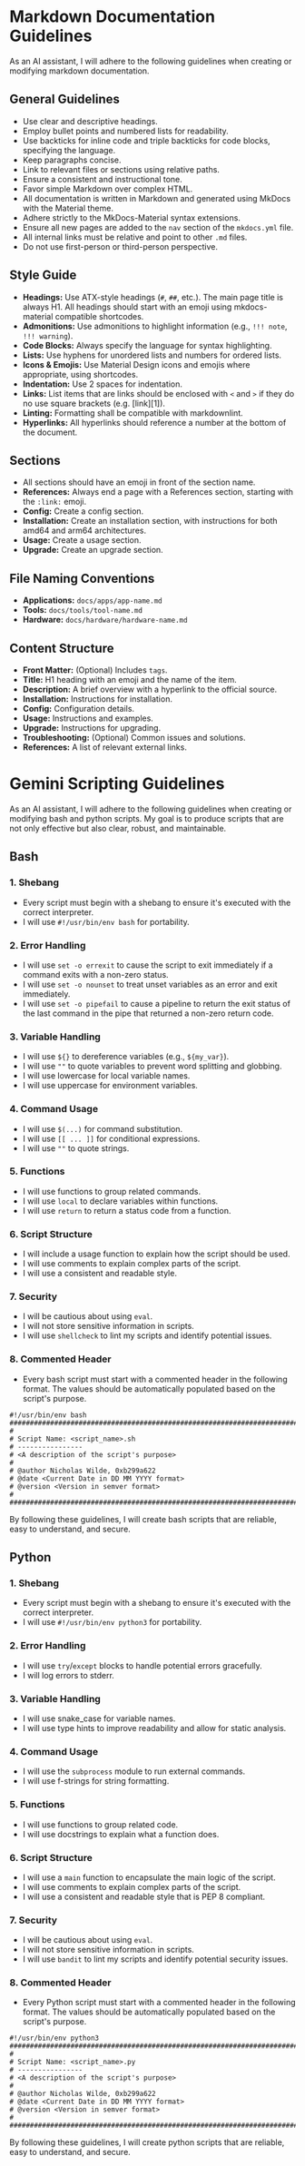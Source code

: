 # Markdown Documentation Guidelines

As an AI assistant, I will adhere to the following guidelines when creating or modifying markdown documentation.

## General Guidelines

- Use clear and descriptive headings.
- Employ bullet points and numbered lists for readability.
- Use backticks for inline code and triple backticks for code blocks, specifying the language.
- Keep paragraphs concise.
- Link to relevant files or sections using relative paths.
- Ensure a consistent and instructional tone.
- Favor simple Markdown over complex HTML.
- All documentation is written in Markdown and generated using MkDocs with the Material theme.
- Adhere strictly to the MkDocs-Material syntax extensions.
- Ensure all new pages are added to the `nav` section of the `mkdocs.yml` file.
- All internal links must be relative and point to other `.md` files.
- Do not use first-person or third-person perspective.

## Style Guide

- **Headings:** Use ATX-style headings (`#`, `##`, etc.). The main page title is always H1. All headings should start with an emoji using mkdocs-material compatible shortcodes.
- **Admonitions:** Use admonitions to highlight information (e.g., `!!! note`, `!!! warning`).
- **Code Blocks:** Always specify the language for syntax highlighting.
- **Lists:** Use hyphens for unordered lists and numbers for ordered lists.
- **Icons & Emojis:** Use Material Design icons and emojis where appropriate, using shortcodes.
- **Indentation:** Use 2 spaces for indentation.
- **Links:** List items that are links should be enclosed with `<` and `>` if they do no use square brackets (e.g. [link][1]).
- **Linting:** Formatting shall be compatible with markdownlint.
- **Hyperlinks:** All hyperlinks should reference a number at the bottom of the document.

## Sections

- All sections should have an emoji in front of the section name.
- **References:** Always end a page with a References section, starting with the `:link:` emoji.
- **Config:** Create a config section.
- **Installation:** Create an installation section, with instructions for both amd64 and arm64 architectures.
- **Usage:** Create a usage section.
- **Upgrade:** Create an upgrade section.

## File Naming Conventions

- **Applications:** `docs/apps/app-name.md`
- **Tools:** `docs/tools/tool-name.md`
- **Hardware:** `docs/hardware/hardware-name.md`

## Content Structure

- **Front Matter:** (Optional) Includes `tags`.
- **Title:** H1 heading with an emoji and the name of the item.
- **Description:** A brief overview with a hyperlink to the official source.
- **Installation:** Instructions for installation.
- **Config:** Configuration details.
- **Usage:** Instructions and examples.
- **Upgrade:** Instructions for upgrading.
- **Troubleshooting:** (Optional) Common issues and solutions.
- **References:** A list of relevant external links.

# Gemini Scripting Guidelines

As an AI assistant, I will adhere to the following guidelines when creating or modifying bash and python scripts. My goal is to produce scripts that are not only effective but also clear, robust, and maintainable.

## Bash

### 1. Shebang

- Every script must begin with a shebang to ensure it's executed with the correct interpreter.
- I will use `#!/usr/bin/env bash` for portability.

### 2. Error Handling

- I will use `set -o errexit` to cause the script to exit immediately if a command exits with a non-zero status.
- I will use `set -o nounset` to treat unset variables as an error and exit immediately.
- I will use `set -o pipefail` to cause a pipeline to return the exit status of the last command in the pipe that returned a non-zero return code.

### 3. Variable Handling

- I will use `${}` to dereference variables (e.g., `${my_var}`).
- I will use `""` to quote variables to prevent word splitting and globbing.
- I will use lowercase for local variable names.
- I will use uppercase for environment variables.

### 4. Command Usage

- I will use `$(...)` for command substitution.
- I will use `[[ ... ]]` for conditional expressions.
- I will use `""` to quote strings.

### 5. Functions

- I will use functions to group related commands.
- I will use `local` to declare variables within functions.
- I will use `return` to return a status code from a function.

### 6. Script Structure

- I will include a usage function to explain how the script should be used.
- I will use comments to explain complex parts of the script.
- I will use a consistent and readable style.

### 7. Security

- I will be cautious about using `eval`.
- I will not store sensitive information in scripts.
- I will use `shellcheck` to lint my scripts and identify potential issues.

### 8. Commented Header

- Every bash script must start with a commented header in the following format. The values should be automatically populated based on the script's purpose.

```
#!/usr/bin/env bash
################################################################################
#
# Script Name: <script_name>.sh
# ----------------
# <A description of the script's purpose>
#
# @author Nicholas Wilde, 0xb299a622
# @date <Current Date in DD MM YYYY format>
# @version <Version in semver format>
#
################################################################################
```

By following these guidelines, I will create bash scripts that are reliable, easy to understand, and secure.

## Python

### 1. Shebang

- Every script must begin with a shebang to ensure it's executed with the correct interpreter.
- I will use `#!/usr/bin/env python3` for portability.

### 2. Error Handling

- I will use `try`/`except` blocks to handle potential errors gracefully.
- I will log errors to stderr.

### 3. Variable Handling

- I will use snake_case for variable names.
- I will use type hints to improve readability and allow for static analysis.

### 4. Command Usage

- I will use the `subprocess` module to run external commands.
- I will use f-strings for string formatting.

### 5. Functions

- I will use functions to group related code.
- I will use docstrings to explain what a function does.

### 6. Script Structure

- I will use a `main` function to encapsulate the main logic of the script.
- I will use comments to explain complex parts of the script.
- I will use a consistent and readable style that is PEP 8 compliant.

### 7. Security

- I will be cautious about using `eval`.
- I will not store sensitive information in scripts.
- I will use `bandit` to lint my scripts and identify potential security issues.

### 8. Commented Header

- Every Python script must start with a commented header in the following format. The values should be automatically populated based on the script's purpose.

```
#!/usr/bin/env python3
################################################################################
#
# Script Name: <script_name>.py
# ----------------
# <A description of the script's purpose>
#
# @author Nicholas Wilde, 0xb299a622
# @date <Current Date in DD MM YYYY format>
# @version <Version in semver format>
#
################################################################################
```

By following these guidelines, I will create python scripts that are reliable, easy to understand, and secure.

